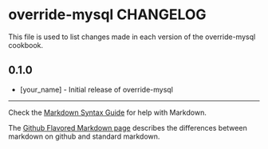 override-mysql CHANGELOG
========================

This file is used to list changes made in each version of the override-mysql cookbook.

0.1.0
-----
- [your_name] - Initial release of override-mysql

- - -
Check the [Markdown Syntax Guide](http://daringfireball.net/projects/markdown/syntax) for help with Markdown.

The [Github Flavored Markdown page](http://github.github.com/github-flavored-markdown/) describes the differences between markdown on github and standard markdown.
